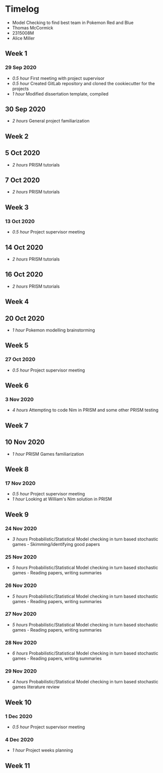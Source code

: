 # Timelog

* Model Checking to find best team in Pokemon Red and Blue
* Thomas McCormick
* 2315008M
* Alice Miller

## Week 1

### 29 Sep 2020

* *0.5 hour* First meeting with project supervisor
* *0.5 hour* Created GitLab repository and cloned the cookiecutter for the projects
* *1 hour* Modified dissertation template, compiled  

## 30 Sep 2020

* *2 hours* General project familiarization


## Week 2

## 5 Oct 2020

* *2 hours* PRISM tutorials

## 7 Oct 2020

* *2 hours* PRISM tutorials

## Week 3

### 13 Oct 2020

* *0.5 hour* Project supervisor meeting

## 14 Oct 2020

* *2 hours* PRISM tutorials

## 16 Oct 2020

* *2 hours* PRISM tutorials


## Week 4

## 20 Oct 2020

* *1 hour* Pokemon modelling brainstorming

## Week 5

### 27 Oct 2020

* *0.5 hour* Project supervisor meeting


## Week 6

### 3 Nov 2020

* *4 hours* Attempting to code Nim in PRISM and some other PRISM testing

## Week 7

## 10 Nov 2020

* *1 hour* PRISM Games familiarization

## Week 8

### 17 Nov 2020

* *0.5 hour* Project supervisor meeting
* *1 hour* Looking at William's Nim solution in PRISM

## Week 9

### 24 Nov 2020

* *3 hours* Probabilistic/Statistical Model checking in turn based stochastic games - Skimming/identifying good papers


### 25 Nov 2020

* *5 hours* Probabilistic/Statistical Model checking in turn based stochastic games - Reading papers, writing summaries


### 26 Nov 2020

* *5 hours* Probabilistic/Statistical Model checking in turn based stochastic games - Reading papers, writing summaries


### 27 Nov 2020

* *5 hours* Probabilistic/Statistical Model checking in turn based stochastic games - Reading papers, writing summaries


### 28 Nov 2020

* *6 hours* Probabilistic/Statistical Model checking in turn based stochastic games - Reading papers, writing summaries


### 29 Nov 2020

* *4 hours* Probabilistic/Statistical Model checking in turn based stochastic games literature review


## Week 10

### 1 Dec 2020

* *0.5 hour* Project supervisor meeting

### 4 Dec 2020

* *1 hour* Project weeks planning


## Week 11

